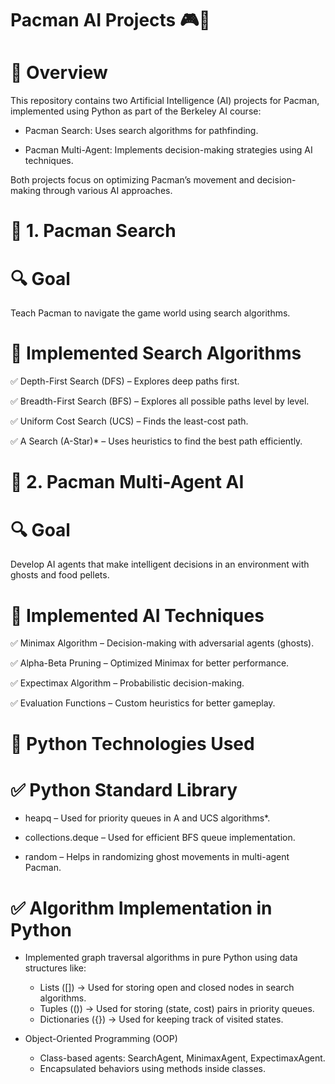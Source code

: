 # Pacman AI Projects 🎮🧠

# 📌 Overview
This repository contains two Artificial Intelligence (AI) projects for Pacman, implemented using Python as part of the Berkeley AI course:

* Pacman Search: Uses search algorithms for pathfinding.
  
* Pacman Multi-Agent: Implements decision-making strategies using AI techniques.
  
Both projects focus on optimizing Pacman’s movement and decision-making through various AI approaches.

# 🚀 1. Pacman Search
# 🔍 Goal
Teach Pacman to navigate the game world using search algorithms.

# 🧠 Implemented Search Algorithms

✅ Depth-First Search (DFS) – Explores deep paths first.

✅ Breadth-First Search (BFS) – Explores all possible paths level by level.

✅ Uniform Cost Search (UCS) – Finds the least-cost path.

✅ A Search (A-Star)* – Uses heuristics to find the best path efficiently.



# 🎯 2. Pacman Multi-Agent AI
# 🔍 Goal
Develop AI agents that make intelligent decisions in an environment with ghosts and food pellets.

# 🤖 Implemented AI Techniques

✅ Minimax Algorithm – Decision-making with adversarial agents (ghosts).

✅ Alpha-Beta Pruning – Optimized Minimax for better performance.

✅ Expectimax Algorithm – Probabilistic decision-making.

✅ Evaluation Functions – Custom heuristics for better gameplay.

# 🐍 Python Technologies Used
# ✅ Python Standard Library
* heapq – Used for priority queues in A and UCS algorithms*.
  
* collections.deque – Used for efficient BFS queue implementation.
  
* random – Helps in randomizing ghost movements in multi-agent Pacman.
  
# ✅ Algorithm Implementation in Python

* Implemented graph traversal algorithms in pure Python using data structures like:

  * Lists ([]) → Used for storing open and closed nodes in search algorithms.
  * Tuples (()) → Used for storing (state, cost) pairs in priority queues.
  * Dictionaries ({}) → Used for keeping track of visited states.
    
* Object-Oriented Programming (OOP)

  * Class-based agents: SearchAgent, MinimaxAgent, ExpectimaxAgent.
  * Encapsulated behaviors using methods inside classes.
